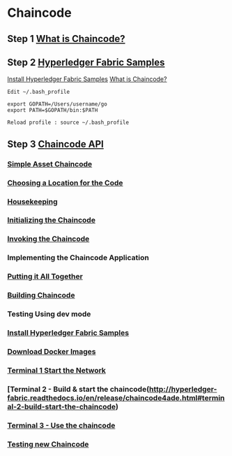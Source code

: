 # Chaincode

## Step 1 [What is Chaincode?](http://hyperledger-fabric.readthedocs.io/en/release/chaincode4ade.html#what-is-chaincode)
## Step 2 [Hyperledger Fabric Samples](http://hyperledger-fabric.readthedocs.io/en/release/samples.html)

[Install Hyperledger Fabric Samples](http://hyperledger-fabric.readthedocs.io/en/release/samples.html)
[What is Chaincode?](http://hyperledger-fabric.readthedocs.io/en/release/chaincode4ade.html#what-is-chaincode)

~~~
Edit ~/.bash_profile 

export GOPATH=/Users/username/go 
export PATH=$GOPATH/bin:$PATH

Reload profile : source ~/.bash_profile
~~~

## Step 3 [Chaincode API](http://hyperledger-fabric.readthedocs.io/en/release/chaincode4ade.html#chaincode-api)
### [Simple Asset Chaincode](http://hyperledger-fabric.readthedocs.io/en/release/chaincode4ade.html#simple-asset-chaincode)
### [Choosing a Location for the Code](http://hyperledger-fabric.readthedocs.io/en/release/chaincode4ade.html#simple-asset-chaincode)
### [Housekeeping](http://hyperledger-fabric.readthedocs.io/en/release/chaincode4ade.html#housekeeping)
### [Initializing the Chaincode](http://hyperledger-fabric.readthedocs.io/en/release/chaincode4ade.html#initializing-the-chaincode)
### [Invoking the Chaincode](http://hyperledger-fabric.readthedocs.io/en/release/chaincode4ade.html#invoking-the-chaincode)
### Implementing the Chaincode Application[](http://hyperledger-fabric.readthedocs.io/en/release/chaincode4ade.html#implementing-the-chaincode-application)

### [Putting it All Together ](http://hyperledger-fabric.readthedocs.io/en/release/chaincode4ade.html#pulling-it-all-together)
### [Building Chaincode](http://hyperledger-fabric.readthedocs.io/en/release/chaincode4ade.html#building-chaincode)
### Testing Using dev mode[](http://hyperledger-fabric.readthedocs.io/en/release/chaincode4ade.html#testing-using-dev-mode)
### [Install Hyperledger Fabric Samples](http://hyperledger-fabric.readthedocs.io/en/release/chaincode4ade.html#install-hyperledger-fabric-samples)
### [Download Docker Images](http://hyperledger-fabric.readthedocs.io/en/release/chaincode4ade.html#download-docker-images)
### [Terminal 1 Start the Network](http://hyperledger-fabric.readthedocs.io/en/release/chaincode4ade.html#terminal-1-start-the-network)
### [Terminal 2 - Build & start the chaincode(http://hyperledger-fabric.readthedocs.io/en/release/chaincode4ade.html#terminal-2-build-start-the-chaincode)
### [Terminal 3 - Use the chaincode](http://hyperledger-fabric.readthedocs.io/en/release/chaincode4ade.html#terminal-3-use-the-chaincode)
### [Testing new Chaincode](http://hyperledger-fabric.readthedocs.io/en/release/chaincode4ade.html#testing-new-chaincode)




